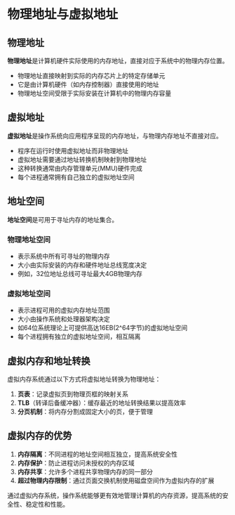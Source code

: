 # 物理地址与虚拟地址

## 物理地址

**物理地址**是计算机硬件实际使用的内存地址，直接对应于系统中的物理内存位置。

- 物理地址直接映射到实际的内存芯片上的特定存储单元
- 它是由计算机硬件（如内存控制器）直接使用的地址
- 物理地址空间受限于实际安装在计算机中的物理内存容量

## 虚拟地址

**虚拟地址**是操作系统向应用程序呈现的内存地址，与物理内存地址不直接对应。

- 程序在运行时使用虚拟地址而非物理地址
- 虚拟地址需要通过地址转换机制映射到物理地址
- 这种转换通常由内存管理单元(MMU)硬件完成
- 每个进程通常拥有自己独立的虚拟地址空间

## 地址空间

**地址空间**是可用于寻址内存的地址集合。

### 物理地址空间
- 表示系统中所有可寻址的物理内存
- 大小由实际安装的内存和硬件地址总线宽度决定
- 例如，32位地址总线可寻址最大4GB物理内存

### 虚拟地址空间
- 表示进程可用的虚拟内存地址范围
- 大小由操作系统和处理器架构决定
- 如64位系统理论上可提供高达16EB(2^64字节)的虚拟地址空间
- 每个进程拥有独立的虚拟地址空间，相互隔离

## 虚拟内存和地址转换

虚拟内存系统通过以下方式将虚拟地址转换为物理地址：

1. **页表**：记录虚拟页到物理页框的映射关系
2. **TLB**（转译后备缓冲器）：缓存最近的地址转换结果以提高效率
3. **分页机制**：将内存分割成固定大小的页，便于管理

## 虚拟内存的优势

1. **内存隔离**：不同进程的地址空间相互独立，提高系统安全性
2. **内存保护**：防止进程访问未授权的内存区域
3. **内存共享**：允许多个进程共享物理内存的同一部分
4. **超过物理内存限制**：通过页面交换机制使用磁盘空间作为虚拟内存的扩展

通过虚拟内存系统，操作系统能够更有效地管理计算机的内存资源，提高系统的安全性、稳定性和性能。